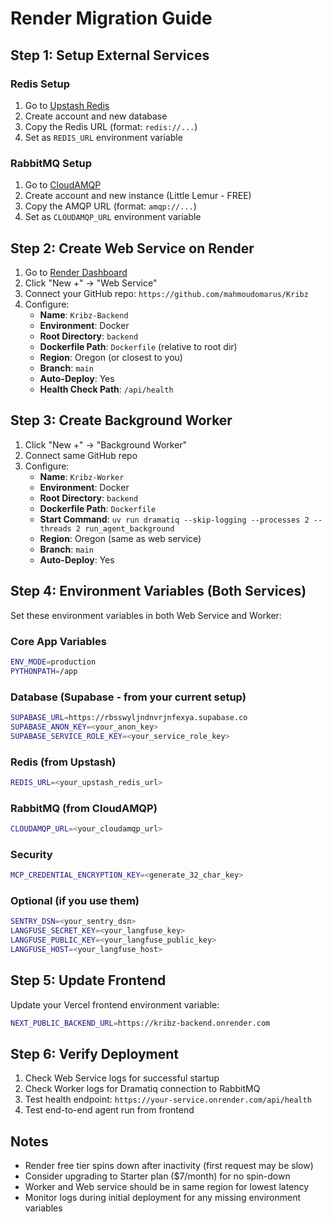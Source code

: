 # Render Migration Guide

## Step 1: Setup External Services

### Redis Setup
1. Go to [Upstash Redis](https://console.upstash.com/)
2. Create account and new database
3. Copy the Redis URL (format: `redis://...`)
4. Set as `REDIS_URL` environment variable

### RabbitMQ Setup  
1. Go to [CloudAMQP](https://www.cloudamqp.com/)
2. Create account and new instance (Little Lemur - FREE)
3. Copy the AMQP URL (format: `amqp://...`)
4. Set as `CLOUDAMQP_URL` environment variable

## Step 2: Create Web Service on Render

1. Go to [Render Dashboard](https://dashboard.render.com)
2. Click "New +" → "Web Service"
3. Connect your GitHub repo: `https://github.com/mahmoudomarus/Kribz`
4. Configure:
   - **Name**: `Kribz-Backend`
   - **Environment**: Docker
   - **Root Directory**: `backend`
   - **Dockerfile Path**: `Dockerfile` (relative to root dir)
   - **Region**: Oregon (or closest to you)
   - **Branch**: `main`
   - **Auto-Deploy**: Yes
   - **Health Check Path**: `/api/health`

## Step 3: Create Background Worker

1. Click "New +" → "Background Worker" 
2. Connect same GitHub repo
3. Configure:
   - **Name**: `Kribz-Worker`
   - **Environment**: Docker  
   - **Root Directory**: `backend`
   - **Dockerfile Path**: `Dockerfile`
   - **Start Command**: `uv run dramatiq --skip-logging --processes 2 --threads 2 run_agent_background`
   - **Region**: Oregon (same as web service)
   - **Branch**: `main`
   - **Auto-Deploy**: Yes

## Step 4: Environment Variables (Both Services)

Set these environment variables in both Web Service and Worker:

### Core App Variables
```bash
ENV_MODE=production
PYTHONPATH=/app
```

### Database (Supabase - from your current setup)
```bash
SUPABASE_URL=https://rbsswyljndnvrjnfexya.supabase.co
SUPABASE_ANON_KEY=<your_anon_key>
SUPABASE_SERVICE_ROLE_KEY=<your_service_role_key>
```

### Redis (from Upstash)
```bash
REDIS_URL=<your_upstash_redis_url>
```

### RabbitMQ (from CloudAMQP)
```bash
CLOUDAMQP_URL=<your_cloudamqp_url>
```

### Security
```bash
MCP_CREDENTIAL_ENCRYPTION_KEY=<generate_32_char_key>
```

### Optional (if you use them)
```bash
SENTRY_DSN=<your_sentry_dsn>
LANGFUSE_SECRET_KEY=<your_langfuse_key>
LANGFUSE_PUBLIC_KEY=<your_langfuse_public_key>
LANGFUSE_HOST=<your_langfuse_host>
```

## Step 5: Update Frontend

Update your Vercel frontend environment variable:
```bash
NEXT_PUBLIC_BACKEND_URL=https://kribz-backend.onrender.com
```

## Step 6: Verify Deployment

1. Check Web Service logs for successful startup
2. Check Worker logs for Dramatiq connection to RabbitMQ  
3. Test health endpoint: `https://your-service.onrender.com/api/health`
4. Test end-to-end agent run from frontend

## Notes

- Render free tier spins down after inactivity (first request may be slow)
- Consider upgrading to Starter plan ($7/month) for no spin-down
- Worker and Web service should be in same region for lowest latency
- Monitor logs during initial deployment for any missing environment variables

